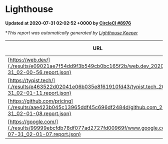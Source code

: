 
# Lighthouse

**Updated at 2020-07-31 02:02:52 +0000 by [CircleCI #8976](https://circleci.com/gh/ItinerisLtd/lighthouse-keeper-example/8976)**

**This report was automatically generated by [Lighthouse Keeper](https://github.com/itinerisltd/lighthouse-keeper)*

| URL | Performance | Accessibility | Best Practices | SEO | PWA | Updated At |
| --- | --- | --- | --- | --- | --- | --- |
| [https://web.dev/](./results/e09021ae7f54dd9f3b549cb0bc165f2b/web.dev_2020-07-31_02-00-56.report.json) | 0.88 | 1 | 1 | 0.99 | 0.96 | 2020-07-31T02:00:56.972Z |
| [https://typist.tech/](./results/e463522d02041e06b035e8f61910fd43/typist.tech_2020-07-31_02-01-11.report.json) | 0.88 | 0.92 | 0.92 | 0.99 | 0.57 | 2020-07-31T02:01:11.600Z |
| [https://github.com/pricing](./results/aae423b045c13965ddf45c696df2484d/github.com_2020-07-31_02-01-08.report.json) | 0.8 | 0.96 | 1 | 0.92 | 0.54 | 2020-07-31T02:01:08.644Z |
| [https://google.com/](./results/99999ebcfdb78df077ad2727fd00969f/www.google.com_2020-07-31_02-01-07.report.json) | 0.9 | 0.9 | 1 | 0.85 | 0.54 | 2020-07-31T02:01:07.879Z |
